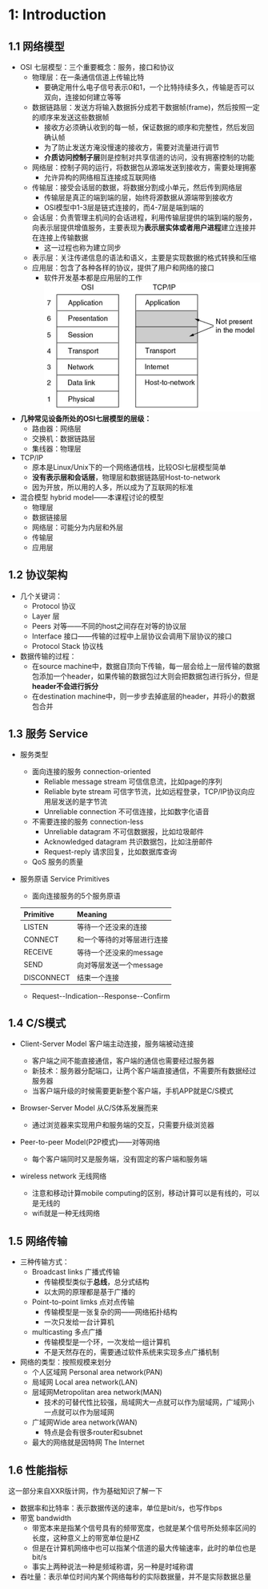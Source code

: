 # 1: Introduction

## 1.1 网络模型

- OSI 七层模型：三个重要概念：服务，接口和协议
    - 物理层：在一条通信信道上传输比特
        - 要确定用什么电子信号表示0和1，一个比特持续多久，传输是否可以双向，连接如何建立等等
    - 数据链路层：发送方将输入数据拆分成若干数据帧(frame)，然后按照一定的顺序来发送这些数据帧
        - 接收方必须确认收到的每一帧，保证数据的顺序和完整性，然后发回确认帧
        - 为了防止发送方淹没慢速的接收方，需要对流量进行调节
        - **介质访问控制子层**则是控制对共享信道的访问，没有拥塞控制的功能
    - 网络层：控制子网的运行，将数据包从源端发送到接收方，需要处理拥塞
        - 允许异构的网络相互连接成互联网络
    - 传输层：接受会话层的数据，将数据分割成小单元，然后传到网络层
        - 传输层是真正的端到端的层，始终将源数据从源端带到接收方
        - OSI模型中1-3层是链式连接的，而4-7层是端到端的
    - 会话层：负责管理主机间的会话进程，利用传输层提供的端到端的服务，向表示层提供增值服务，主要表现为**表示层实体或者用户进程**建立连接并在连接上传输数据
        - 这一过程也称为建立同步
    - 表示层：关注传递信息的语法和语义，主要是实现数据的格式转换和压缩
    - 应用层：包含了各种各样的协议，提供了用户和网络的接口
        - 软件开发基本都是应用层的工作
![image-20200922231442750](./static/image-20200922231442750.png)
- **几种常见设备所处的OSI七层模型的层级：**
    - 路由器：网络层
    - 交换机：数据链路层
    - 集线器：物理层
- TCP/IP
    - 原本是Linux/Unix下的一个网络通信栈，比较OSI七层模型简单
    - **没有表示层和会话层**，物理层和数据链路层Host-to-network
    - 因为开放，所以用的人多，所以成为了互联网的标准
- 混合模型 hybrid model——本课程讨论的模型
    - 物理层
    - 数据链接层
    - 网络层：可能分为内层和外层
    - 传输层
    - 应用层

## 1.2 协议架构

- 几个关键词：
    - Protocol 协议
    - Layer 层
    - Peers 对等——不同的host之间存在对等的协议层
    - Interface 接口——传输的过程中上层协议会调用下层协议的接口
    - Protocol Stack 协议栈
- 数据传输的过程：
    - 在source machine中，数据自顶向下传输，每一层会给上一层传输的数据包添加一个header，如果传输的数据包过大则会把数据包进行拆分，但是**header不会进行拆分** 
    - 在destination machine中，则一步步去掉底层的header，并将小的数据包合并

## 1.3 服务 Service

- 服务类型

    - 面向连接的服务 connection-oriented
        - Reliable message stream 可信信息流，比如page的序列
        - Reliable byte stream 可信字节流，比如远程登录，TCP/IP协议向应用层发送的是字节流
        - Unreliable connection 不可信连接，比如数字化语音
    - 不需要连接的服务 connection-less
        - Unreliable datagram 不可信数据报，比如垃圾邮件
        - Acknowledged datagram 共识数据包，比如注册邮件
        - Request-reply 请求回复，比如数据库查询
    - QoS 服务的质量

- 服务原语 Service Primitives

    - 面向连接服务的5个服务原语

    | Primitive    | Meaning                                        |
    | ---------- | -------------------------- |
    | LISTEN         | 等待一个还没来的连接             |
    | CONNECT        | 和一个等待的对等层进行连接 |
    | RECEIVE        | 等待一个还没来的message        |
    | SEND             | 向对等层发送一个message        |
    | DISCONNECT | 结束一个连接                             |

    - Request--Indication--Response--Confirm

## 1.4 C/S模式

- Client-Server Model 客户端主动连接，服务端被动连接
    - 客户端之间不能直接通信，客户端的通信也需要经过服务器
    - 新技术：服务器分配端口，让两个客户端直接通信，不需要所有数据经过服务器
    - 当客户端升级的时候需要更新整个客户端，手机APP就是C/S模式
- Browser-Server Model 从C/S体系发展而来
    - 通过浏览器来实现用户和服务端的交互，只需要升级浏览器
- Peer-to-peer Model(P2P模式)——对等网络
    - 每个客户端同时又是服务端，没有固定的客户端和服务端

- wireless network 无线网络
    - 注意和移动计算mobile computing的区别，移动计算可以是有线的，可以是无线的
    - wifi就是一种无线网络

## 1.5 网络传输

- 三种传输方式：
    - Broadcast links 广播式传输
        - 传输模型类似于**总线**，总分式结构
        - 以太网的原理都是基于广播的
    - Point-to-point limks 点对点传输
        - 传输模型是一张复杂的网——网络拓扑结构
        - 一次只发给一台计算机
    - multicasting 多点广播
        - 传输模型是一个环，一次发给一组计算机
        - 不是天然存在的，需要通过软件系统来实现多点广播机制
- 网络的类型：按照规模来划分
    - 个人区域网 Personal area network(PAN)
    - 局域网 Local area network(LAN)
    - 层域网Metropolitan area network(MAN)
        - 技术的可替代性比较强，局域网大一点就可以作为层域网，广域网小一点就可以作为层域网
    - 广域网Wide area network(WAN)
        - 特点是会有很多router和subnet
    - 最大的网络就是因特网 The Internet

## 1.6 性能指标

这一部分来自XXR版计网，作为基础知识了解一下

- 数据率和比特率：表示数据传送的速率，单位是bit/s，也写作bps
- 带宽 bandwidth
    - 带宽本来是指某个信号具有的频带宽度，也就是某个信号所处频率区间的长度，这种意义上的带宽单位是HZ
    - 但是在计算机网络中也可以指某个信道的最大传输速率，此时的单位也是bit/s
    - 事实上两种说法一种是频域称谓，另一种是时域称谓
- 吞吐量：表示单位时间内某个网络每秒的实际数据量，并不是实际数据总量


